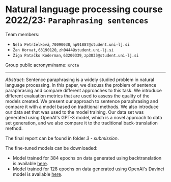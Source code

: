 # Natural language processing course 2022/23: `Paraphrasing sentences`

Team members:
 * `Nela Petrželková`, `70090038`, `np91887@student.uni-lj.si`
 * `Žan Horvat`, `63190120`, `zh0444@student.uni-lj.si`
 * `Žiga Patačko Koderman`, `63200339`, `zp3833@student.uni-lj.si`
 
Group public acronym/name: `Krote`

---
*Abstract*: 
Sentence paraphrasing is a widely studied problem in natural language processing. In this paper, we discuss the problem of sentence paraphrasing and compare different approaches to this task. We introduce different evaluation metrics that are used to assess the quality of the models created. We present our approach to sentence paraphrasing and compare it with a model based on traditional methods. We also introduce our data set that was used to the model training. Our data set was generated using OpenAI's GPT-3 model, which is a novel approach to data set generation, and we also compare it to the traditional back-translation method.

The final report can be found in folder *3 - submission*.

The fine-tuned models can be downloaded:
- Model trained for 384 epochs on data generated using backtranslation is available [here](https://drive.google.com/file/d/1RgT2uHXue-EBDTPlcc-TC1cUSW-MKqUj/view?usp=sharing).
- Model trained for 128 epochs on data generated using OpenAI's Davinci model is available [here](https://drive.google.com/file/d/1XAQYQUsbqWCG7g9B4e0Xz5iXi89pKQMe/view?usp=sharing).
